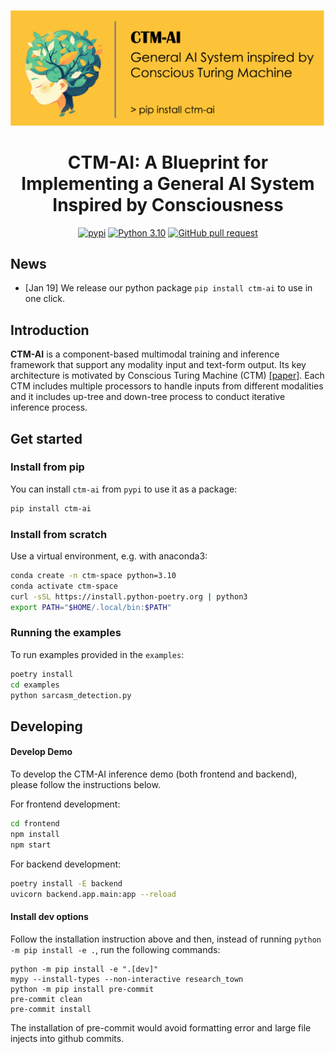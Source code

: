 ![ctm-ai-banner](assets/ctm-ai-banner.png)



<h1 align="center">CTM-AI: A Blueprint for Implementing a General AI System Inspired by Consciousness</h1>

<div align="center">
  
[![pypi](https://img.shields.io/pypi/v/ctm-ai.svg)](https://pypi.org/project/ctm-ai/)
[![Python 3.10](https://img.shields.io/badge/python-%E2%89%A53.10-blue)](https://www.python.org/downloads/release/python-3109/)
[![GitHub pull request](https://img.shields.io/badge/PRs-welcome-red)](https://github.com/hiyouga/LLaMA-Factory/pulls)

</div>

## News

* [Jan 19] We release our python package `pip install ctm-ai` to use in one click.

## Introduction

**CTM-AI** is a component-based multimodal training and inference framework that support any modality input and text-form output. Its key architecture is motivated by Conscious Turing Machine (CTM) [[paper]](https://arxiv.org/abs/2107.13704). Each CTM includes multiple processors to handle inputs from different modalities and it includes up-tree and down-tree process to conduct iterative inference process.

## Get started

### Install from pip

You can install `ctm-ai` from `pypi` to use it as a package:

```bash
pip install ctm-ai
```

### Install from scratch

Use a virtual environment, e.g. with anaconda3:

```bash
conda create -n ctm-space python=3.10
conda activate ctm-space
curl -sSL https://install.python-poetry.org | python3
export PATH="$HOME/.local/bin:$PATH"
```

### Running the examples
To run examples provided in the `examples`:

```bash
poetry install
cd examples
python sarcasm_detection.py
```

## Developing

#### Develop Demo

To develop the CTM-AI inference demo (both frontend and backend), please follow the instructions below.

For frontend development:

```bash
cd frontend
npm install
npm start
```

For backend development:

```bash
poetry install -E backend
uvicorn backend.app.main:app --reload
```

#### Install dev options

Follow the installation instruction above and then, instead of running `python -m pip install -e .`, run the following commands:

```
python -m pip install -e ".[dev]"
mypy --install-types --non-interactive research_town
python -m pip install pre-commit
pre-commit clean
pre-commit install
```

The installation of pre-commit would avoid formatting error and large file injects into github commits.
